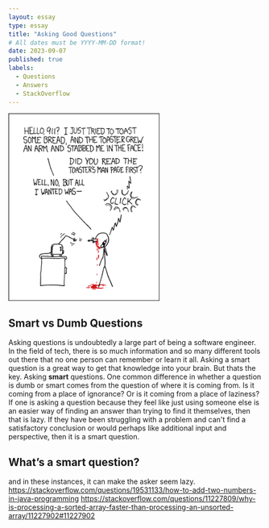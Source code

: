 ```yaml
---
layout: essay
type: essay
title: "Asking Good Questions"
# All dates must be YYYY-MM-DD format!
date: 2023-09-07
published: true
labels:
  - Questions
  - Answers
  - StackOverflow
---
```


<img width="300px" class="rounded float-start pe-4" src="../img/smart-questions/rtfm.png">

## Smart vs Dumb Questions

Asking questions is undoubtedly a large part of being a software engineer. In the field of tech, there is so much information and so many different tools out there that no one person can remember or learn it all. Asking a smart question is a great way to get that knowledge into your brain. But thats the key. Asking **smart** questions. One common  difference in whether a question is dumb or smart comes from the question of where it is coming from. Is it coming from a place of ignorance? Or is it coming from a place of laziness? If one is asking a question because they feel like just using someone else is an easier way of finding an answer than trying to find it themselves, then that is lazy. If they have been struggling with a problem and can't find a satisfactory conclusion or would perhaps like additional input and perspective, then it is a smart question.

## What’s a smart question?
and in these instances, it can make the asker seem lazy.
https://stackoverflow.com/questions/19531133/how-to-add-two-numbers-in-java-programming
https://stackoverflow.com/questions/11227809/why-is-processing-a-sorted-array-faster-than-processing-an-unsorted-array/11227902#11227902
